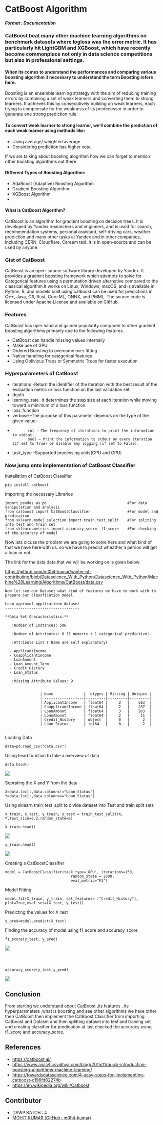 
# CatBoost Algorithm


##### Format : Documentation


### CatBoost beat many other machine learning algorithms on benchmark datasets where logloss was the error metric. It has particularly hit LightGBM and XGBoost, which have recently become commonplace not only in data science competitions but also in professional settings.


#### When its comes to understand the performances and comparing various boosting algorithm it necessary to understand the term Boosting refers here.


Boosting is an ensemble learning strategy with the aim of reducing training errors by combining a set of weak learners and converting them to strong learners. It achieves this by consecutively building on weak learners, each trying to compensate for the weakness of its predecessor in order to generate one strong prediction rule.


#### To convert weak learner to strong learner, we’ll combine the prediction of each weak learner using methods like:
- Using average/ weighted average.
- Considering prediction has higher vote.


If we are talking about boosting alogrithm how we can forget to mention other boosting algorithms out there.


#### Different Types of Boosting Algorithm:
* AdaBoost (Adaptive) Boosting Algorithm
* Gradient Boosting Algorithm
* XGBoost Algorithm
* 

#### What is CatBoost Algorithm?

CatBoost is an algorithm for gradient boosting on decision trees. It is developed by Yandex researchers and engineers, and is used for search, recommendation systems, personal assistant, self-driving cars, weather prediction and many other tasks at Yandex and in other companies, including CERN, Cloudflare, Careem taxi. It is in open-source and can be used by anyone.

### Gist of CatBoost

CatBoost is an open-source software library developed by Yandex. It provides a gradient boosting framework which attempts to solve for Categorical features using a permutation driven alternative compared to the classical algorithm.It works on Linux, Windows, macOS, and is available in Python, R, and models built using catboost can be used for predictions in C++, Java, C#, Rust, Core ML, ONNX, and PMML. The source code is licensed under Apache License and available on GitHub.


### Features

CatBoost has uper hand and gained popularity compared to other gradient boosting algorithms primarily due to the following features.

- CatBoost can handle missing values internally
- Make use of GPU
- Ordered Boosting to overcome over fitting
- Native handling for categorical features
- Using Oblivious Trees or Symmetric Trees for faster execution



### Hyperparameters  of CatBoost 

- iterations -Return the identifier of the iteration with the best result of the evaluation metric or loss function on the last validation set
- depth
- learning_rate -It determines the step size at each iteration while moving toward a minimum of a loss function.
- loss_function
- verbose -The purpose of this parameter depends on the type of the given value:-
-
             int — The frequency of iterations to print the information to stdout.
             bool — Print the information to stdout on every iteration (if set to True) or disable any logging (if set to False).
- task_type -Supported processing units(CPU and GPU)




### Now jump onto implementation of CatBoost Classifier  


Installation of CatBoost Classifier

```
pip install catboost 
```


Importing the necessary Libraries

```
import pandas as pd                                     #For data manipulation and analysis
from catboost import CatBoostClassifier                 #For model and predication
from sklearn.model_selection import train_test_split    #For spliting into test and train set
from sklearn.metrics import accuracy_score, f1_score    #For checking of the accuracy of model
```


Now lets dicuss the problem we are going to solve here and what kind of that we have here with us.
so we have to predict wheather a person will get a loan or not.



The link for the data data that we will be working on is given  below:

https://github.com/m0hit-kumar/winter-of-contributing/blob/Datascience_With_Python/Datascience_With_Python/Machine%20Learning/Algorithms/CatBoost/data.csv



```
Now let see our Dataset what kind of features we have to work with to prepare our classfication model.

Loan approval applicationn dataset
----------------------------------

**Data Set Characteristics:** 

   :Number of Instances: 506 

   :Number of Attributes: 6 (5 numeric + 1 categorical predictive).
   
   :Attribute List ( Name are self explanatory)
   
  - ApplicantIncome
  - CoapplicantIncome
  - LoanAmount
  - Loan_Amount_Term
  - Credit_History
  - Loan_Status
  
   :Missing Attribute Values: 9
              

                | Name              |  dtypes | Missing | Uniques |
                | ------------------|---------|---------|---------|
                | ApplicantIncome   | float64 |     2   |    503  |
                | CoapplicantIncome | float64 |     2   |    287  |
                | LoanAmount        | float64 |     3   |    203  |
                | LoanAmount        | float64 |     2   |     11  |
                | Credit_History    | object  |     0   |      2  |
                | Loan_Status       | int64   |     0   |      2  |


```



Loading Data

```
data=pd.read_csv("data.csv")
```


Using head function to take a overview of data

```
data.head()
```
<img src="https://github.com/m0hit-kumar/winter-of-contributing/blob/Datascience_With_Python/Datascience_With_Python/Machine%20Learning/Algorithms/CatBoost/Images/1.png">
     </img>


Seprating the X and Y from the data

```
X=data.loc[:,data.columns!="Loan_Status"]
Y=data.loc[:,data.columns=="Loan_Status"]
```


Using sklearn train_test_split to divide dataset into Test and train spilt sets
```
X_train, X_test, y_train, y_test = train_test_split(X, Y,test_size=0.2,random_state=0)
```



```
X_train.head()
```
<img src="https://github.com/m0hit-kumar/winter-of-contributing/blob/Datascience_With_Python/Datascience_With_Python/Machine%20Learning/Algorithms/CatBoost/Images/2.png">
     </img>



```
y_train.head()
```
<img src="https://github.com/m0hit-kumar/winter-of-contributing/blob/Datascience_With_Python/Datascience_With_Python/Machine%20Learning/Algorithms/CatBoost/Images/3.png">
     </img>



Creating a CatBoostClassifier

```
model = CatBoostClassifier(task_type='GPU', iterations=150, 
                              random_state = 2000, 
                              eval_metric="F1")
```



Model Fitting

```
model.fit(X_train, y_train, cat_features= ["Credit_History"], plot=True,eval_set=(X_test, y_test))
```


Predicting the values for X_test

```
y_pred=model.predict(X_test)
```



Finding the accuracy of model using f1_score and accuracy_score

```
f1_score(y_test, y_pred)
```
<img src="https://github.com/m0hit-kumar/winter-of-contributing/blob/Datascience_With_Python/Datascience_With_Python/Machine%20Learning/Algorithms/CatBoost/Images/4.png">
     </img>

```



accuracy_score(y_test,y_pred)
```
<img src="https://github.com/m0hit-kumar/winter-of-contributing/blob/Datascience_With_Python/Datascience_With_Python/Machine%20Learning/Algorithms/CatBoost/Images/5.png">
     </img>




## Conclusion
From starting we understand about CatBoost ,its features , its hyperparameters ,what is boosting and see other algorithms we have other then CatBoost then implement the CatBoost Classifier from importing Catboost and Dataset and then splitting dataset into test and training set and creating classifier for predication at last checked the accuracy using f1_score and accuracy_score.

## References

- https://catboost.ai/
- https://www.analyticsvidhya.com/blog/2015/11/quick-introduction-boosting-algorithms-machine-learning/
- https://towardsdatascience.com/4-easy-steps-for-implementing-catboost-c196fd82274b
- https://en.wikipedia.org/wiki/Catboost
  
## Contributor

- DSWP BATCH : 4
- <a href="https://github.com/m0hit-kumar">MOHIT KUMAR   (GitHub : m0hit-kumar)</a> 






